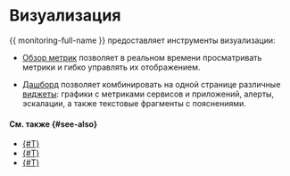 # Визуализация

{{ monitoring-full-name }} предоставляет инструменты визуализации:

* [Обзор метрик](metric-explorer.md) позволяет в реальном времени просматривать метрики и гибко управлять их отображением.

* [Дашборд](dashboard.md) позволяет комбинировать на одной странице различные [виджеты](widget.md): графики с метриками сервисов и приложений, алерты, эскалации, а также текстовые фрагменты с пояснениями.

#### См. также {#see-also}

- [{#T}](../../operations/dashboard/create.md)
- [{#T}](../../operations/dashboard/copy.md)
- [{#T}](../../operations/dashboard/add-widget.md)